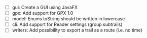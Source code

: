 - [ ] gui: Create a GUI using JavaFX
- [ ] gpx: Add support for GPX 1.0
- [ ] model: Enums toString should be written in lowercase
- [ ] cli: Add support for Reader settings (group subtrails)
- [ ] writers: Add possibility to export a trail as a route (i.e. no time)
